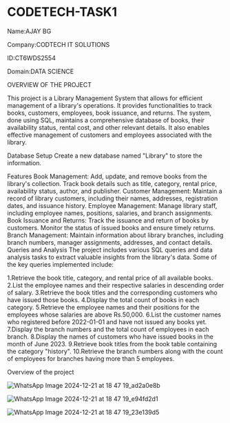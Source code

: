 # CODETECH-TASK1

Name:AJAY BG

Company:CODTECH IT SOLUTIONS

ID:CT6WDS2554

Domain:DATA SCIENCE


OVERVIEW OF THE PROJECT



This project is a Library Management System that allows for efficient management of a library's operations. It provides functionalities to track books, customers, employees, book issuance, and returns. The system, done using SQL, maintains a comprehensive database of books, their availability status, rental cost, and other relevant details. It also enables effective management of customers and employees associated with the library.

Database Setup
Create a new database named "Library" to store the information.

Features
Book Management: Add, update, and remove books from the library's collection. Track book details such as title, category, rental price, availability status, author, and publisher.
Customer Management: Maintain a record of library customers, including their names, addresses, registration dates, and issuance history.
Employee Management: Manage library staff, including employee names, positions, salaries, and branch assignments.
Book Issuance and Returns: Track the issuance and return of books by customers. Monitor the status of issued books and ensure timely returns.
Branch Management: Maintain information about library branches, including branch numbers, manager assignments, addresses, and contact details.
Queries and Analysis
The project includes various SQL queries and data analysis tasks to extract valuable insights from the library's data. Some of the key queries implemented include:

1.Retrieve the book title, category, and rental price of all available books.
2.List the employee names and their respective salaries in descending order of salary.
3.Retrieve the book titles and the corresponding customers who have issued those books.
4.Display the total count of books in each category.
5.Retrieve the employee names and their positions for the employees whose salaries are above Rs.50,000.
6.List the customer names who registered before 2022-01-01 and have not issued any books yet.
7.Display the branch numbers and the total count of employees in each branch.
8.Display the names of customers who have issued books in the month of June 2023.
9.Retrieve book titles from the book table containing the category "history".
10.Retrieve the branch numbers along with the count of employees for branches having more than 5 employees.



Overview of the project


![WhatsApp Image 2024-12-21 at 18 47 19_ad2a0e8b](https://github.com/user-attachments/assets/b1031a72-c11e-4fcd-86e2-da5b038578e3)







![WhatsApp Image 2024-12-21 at 18 47 19_e94fd2d1](https://github.com/user-attachments/assets/5108bb7c-e8cf-4adc-b401-c117f7e2ed4f)










![WhatsApp Image 2024-12-21 at 18 47 19_23e139d5](https://github.com/user-attachments/assets/ea06dd9e-1e29-4da7-9baf-2060b89ede9e)


